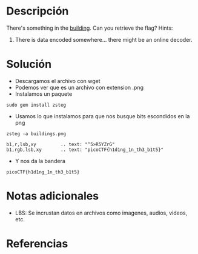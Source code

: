 # Descripción
There's something in the [building](https://jupiter.challenges.picoctf.org/static/011955b303f293d60c8116e6a4c5c84f/buildings.png). Can you retrieve the flag?
Hints:
1. There is data encoded somewhere... there might be an online decoder.
# Solución
- Descargamos el archivo con wget
- Podemos ver que es un archivo con extension .png
- Instalamos un paquete
```
sudo gem install zsteg 
```
- Usamos lo que instalamos para que nos busque bits escondidos en la png
```
zsteg -a buildings.png 

b1,r,lsb,xy         .. text: "^5>R5YZrG"
b1,rgb,lsb,xy       .. text: "picoCTF{h1d1ng_1n_th3_b1t5}"
```
- Y nos da la bandera
```
picoCTF{h1d1ng_1n_th3_b1t5}
```
# Notas adicionales
- LBS: Se incrustan datos en archivos como imagenes, audios, videos, etc.
# Referencias